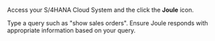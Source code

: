 Access your S/4HANA Cloud System and the click the **Joule** icon.

Type a query such as "show sales orders".
Ensure Joule responds with appropriate information based on your query.
